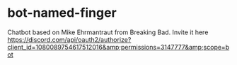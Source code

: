 # bot-named-finger
Chatbot based on Mike Ehrmantraut from Breaking Bad. Invite it here https://discord.com/api/oauth2/authorize?client_id=1080089754617512016&amp;permissions=3147777&amp;scope=bot

